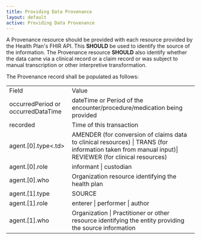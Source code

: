 ```yaml
---
title: Providing Data Provenance 
layout: default
active: Providing Data Provenance 
---
```


A Provenance resource should be provided with each resource provided by the Health Plan's FHIR API. This **SHOULD** be used to identify the source of the information. The Provenance resource **SHOULD** also identify whether the data came via a clinical record or a claim record or was subject to manual transcription or other interpretive transformation.

The Provenance record shall be populated as follows:
<table>
	<tr>
		<td>Field</td>
		<td>Value</td>
	</tr>
  <tr>
		<td>occurredPeriod or occurredDataTime</td>	
		<td>dateTime or Period of the encounter/procedure/medication being provided</td>
	</tr>
	<tr>
		<td>recorded</td>
		<td>Time of this transaction</td>
	</tr>
  <tr>
		<td>agent.[0].type<.td>
	  <td>AMENDER (for conversion of claims data to clinical resources) | TRANS (for information taken from manual input)| REVIEWER (for clinical resources)</td>
	</tr>
	<tr>
		<td>agent.[0].role</td>
		<td>informant | custodian</td>
	</tr>
	<tr>
    <td>agent.[0].who</td>
		<td>Organization resource identifying the health plan</td>
	</tr>
<tr>
	<td>agent.[1].type</td>	
	<td>SOURCE</td>
</tr>
<tr>
	<td>agent.[1].role</td>	
	<td>enterer | performer | author</td>
</tr>
<tr>
	<td>agent.[1].who</td>
	<td>Organization | Practitioner or other resource identifying the entity providing the source information</td>
	</tr>
</table>

